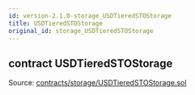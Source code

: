 ```yaml
---
id: version-2.1.0-storage_USDTieredSTOStorage
title: USDTieredSTOStorage
original_id: storage_USDTieredSTOStorage
---
```


<div class="contract-doc"><div class="contract"><h2 class="contract-header"><span class="contract-kind">contract</span> USDTieredSTOStorage</h2><div class="source">Source: <a href="https://github.com/PolymathNetwork/polymath-core/blob/v2.1.0/contracts/storage/USDTieredSTOStorage.sol" target="_blank">contracts/storage/USDTieredSTOStorage.sol</a></div></div></div>
